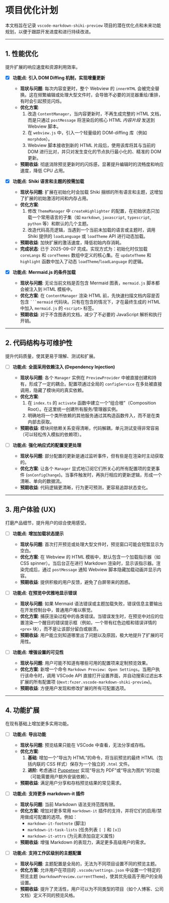 # 项目优化计划

本文档旨在记录 `vscode-markdown-shiki-preview` 项目的潜在优化点和未来功能规划，以便于跟踪开发进度和进行持续改进。

---

## 1. 性能优化

提升扩展的响应速度和资源利用效率。

- [x] **功能点**: **引入 DOM Diffing 机制，实现增量更新**
    - **现状与问题**: 每次内容变更时，整个 Webview 的 `innerHTML` 会被完全替换。这在频繁编辑或处理大型文件时，会导致不必要的浏览器重绘/重排，有时会引起预览闪烁。
    - **优化方案**:
        1.  改造 `ContentManager`，当内容更新时，不再生成完整的 HTML 文档，而是只通过 `postMessage` 将渲染后的核心 HTML *内容片段* 发送到 Webview 脚本。
        2.  在 `webview.js` 中，引入一个轻量级的 DOM-diffing 库（例如 `morphdom`）。
        3.  Webview 脚本接收到新的 HTML 片段后，使用该库将其与当前的 DOM 进行比对，并只对发生变化的节点执行最小化的、精准的 DOM 更新。
    - **预期收益**: 彻底消除预览更新时的闪烁感，显著提升编辑时的流畅度和响应速度，降低 CPU 占用。

- [x] **功能点**: **Shiki 语言和主题的按需加载**
    - **现状与问题**: 扩展在初始化时会加载 Shiki 捆绑的所有语言和主题，这增加了扩展的初始激活时间和内存占用。
    - **优化方案**:
        1.  修改 `ThemeManager` 中 `createHighlighter` 的配置，在初始状态只加载一个常用语言的子集（如 `markdown`, `javascript`, `typescript`, `python` 等）和默认的几个主题。
        2.  改造代码高亮逻辑，当遇到一个当前未加载的语言或主题时，调用 Shiki 提供的 `loadLanguage` 或 `loadTheme` API 进行动态加载。
    - **预期收益**: 加快扩展的激活速度，降低初始内存消耗。
    - **完成状态**: 已于 2025-09-07 完成。实现方式为：初始化时仅加载 `coreLangs` 和 `coreThemes` 数组中定义的核心集。在 `updateTheme` 和 `highlight` 函数中加入了动态 `loadTheme`/`loadLanguage` 的逻辑。

- [x] **功能点**: **Mermaid.js 的条件加载**
    - **现状与问题**: 无论当前文档是否包含 Mermaid 图表，`mermaid.js` 脚本都会被注入到 HTML 模板中。
    - **优化方案**: 在 `ContentManager` 渲染 HTML 前，先快速扫描文档内容是否包含 ` ```mermaid ` 代码块。只有在包含的情况下，才在最终生成的 HTML 中加入 `mermaid.js` 的 `<script>` 标签。
    - **预期收益**: 对于不含图表的文档，减少了不必要的 JavaScript 解析和执行开销。

---

## 2. 代码结构与可维护性

提升代码质量，使其更易于理解、测试和扩展。

- [ ] **功能点**: **全面采用依赖注入 (Dependency Injection)**
    - **现状与问题**: 各个 `Manager` 实例在 `PreviewProvider` 中被直接创建和持有，形成了一定的耦合。配置项通过全局的 `configService` 在多处被直接调用，隐藏了模块间的真实依赖。
    - **优化方案**:
        1.  在 `index.ts` 的 `activate` 函数中建立一个“组合根”（Composition Root）。在这里统一创建所有服务/管理器实例。
        2.  明确地将一个类所依赖的其他服务通过其构造函数传入，而不是在类内部去获取。
    - **预期收益**: 模块间依赖关系变得清晰，代码解耦，单元测试变得非常容易（可以轻松传入模拟的依赖项）。

- [ ] **功能点**: **强化响应式的配置变更处理**
    - **现状与问题**: 部分配置的更新是通过监听事件，但有些是在渲染时主动获取的。
    - **优化方案**: 让各个 `Manager` 显式地订阅它们所关心的所有配置项的变更事件 (`onConfigChange`)。当事件触发时，再执行相应的更新逻辑，形成一个清晰、单向的数据流。
    - **预期收益**: 代码逻辑更清晰，行为更可预测，更容易追踪状态变化。

---

## 3. 用户体验 (UX)

打磨产品细节，提升用户的综合使用感受。

- [ ] **功能点**: **增加加载状态提示**
    - **现状与问题**: 首次打开预览或处理大型文件时，预览窗口可能会短暂显示为空白。
    - **优化方案**: 在 Webview 的 HTML 模板中，默认包含一个加载指示器（如 CSS spinner）。当后台正在进行 Markdown 渲染时，显示该指示器。渲染完成后，通过 `postMessage` 通知 Webview 脚本隐藏加载动画并显示内容。
    - **预期收益**: 提供积极的用户反馈，避免了白屏带来的困惑。

- [ ] **功能点**: **在预览中优雅地显示错误**
    - **现状与问题**: 如果 Mermaid 语法错误或主题加载失败，错误信息主要输出在开发控制台中，普通用户难以察觉。
    - **优化方案**: 捕获渲染过程中的各类错误。当错误发生时，在预览中对应的位置渲染一个醒目的错误提示框（例如，一个带有红色边框和错误详情的 `<pre>` 块），而不是让该部分留白或崩溃。
    - **预期收益**: 用户能立刻知道哪里出了问题以及原因，极大地提升了扩展的可用性。

- [ ] **功能点**: **增强设置的可见性**
    - **现状与问题**: 用户可能不知道有哪些可用的配置项来定制预览效果。
    - **优化方案**: 新增一个命令 `Markdown Preview: Open Settings`。当用户执行该命令时，调用 VSCode API 直接打开设置界面，并自动搜索过滤出本扩展的所有配置项 (`@ext:fxzer.vscode-markdown-shiki-preview`)。
    - **预期收益**: 方便用户发现和修改扩展的所有可配置选项。

---

## 4. 功能扩展

在现有基础上增加更多实用功能。

- [ ] **功能点**: **导出功能**
    - **现状与问题**: 预览结果只能在 VSCode 中查看，无法分享或存档。
    - **优化方案**:
        1.  **基础**: 增加一个“导出为 HTML”的命令，将当前预览的最终 HTML（包括内联的 CSS 样式）保存为一个独立的 `.html` 文件。
        2.  **进阶**: 考虑通过 [Puppeteer](https://pptr.dev/) 实现“导出为 PDF”或“导出为图片”的功能（可能需要用户额外安装依赖）。
    - **预期收益**: 满足用户分享和存档预览结果的常见需求。

- [ ] **功能点**: **支持更多 markdown-it 插件**
    - **现状与问题**: 当前 Markdown 语法支持范围有限。
    - **优化方案**: 增加对更多常用 `markdown-it` 插件的支持，并将它们的启用/禁用做成可配置的选项。例如：
        - `markdown-it-footnote` (脚注)
        - `markdown-it-task-lists` (任务列表 `[ ]` 和 `[x]`)
        - `markdown-it-attrs` (为元素添加自定义属性)
    - **预期收益**: 增强 Markdown 的表现力，满足更多高级用户的需求。

- [ ] **功能点**: **支持工作区级别的主题配置**
    - **现状与问题**: 主题配置是全局的，无法为不同项目设置不同的预览主题。
    - **优化方案**: 允许用户在项目的 `.vscode/settings.json` 中设置一个特定的预览主题 (`markdownPreview.currentTheme`)，使其优先级高于用户的全局设置。
    - **预期收益**: 提升了灵活性，用户可以为不同类型的项目（如个人博客、公司文档）定义不同的预览风格。
